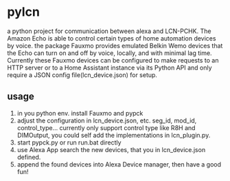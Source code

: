 # pylcn
a python project for communication between alexa and LCN-PCHK.
The Amazon Echo is able to control certain types of home automation devices by voice. 
the package Fauxmo provides emulated Belkin Wemo devices that the Echo can turn on and off by voice, locally, and with minimal lag time. 
Currently these Fauxmo devices can be configured to make requests to an HTTP server or to a Home Assistant instance via its Python API and 
only require a JSON config file(lcn_device.json) for setup.

## usage
1. in you python env. install Fauxmo and pypck
2. adjust the configuration in lcn_device.json, etc. seg_id, mod_id, control_type...
   currently only support control type like R8H and DIMOutput, you could self add the implementations in lcn_plugin.py. 
4. start pypck.py or run run.bat directly
5. use Alexa App search the new devices, that you in lcn_device.json defined.
6. append the found devices into Alexa Device manager, then have a good fun!
